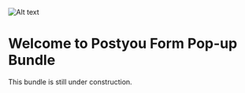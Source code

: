 ![Alt text](docs/logo.png?raw=true "logo")


# Welcome to Postyou Form Pop-up Bundle
This bundle is still under construction.
